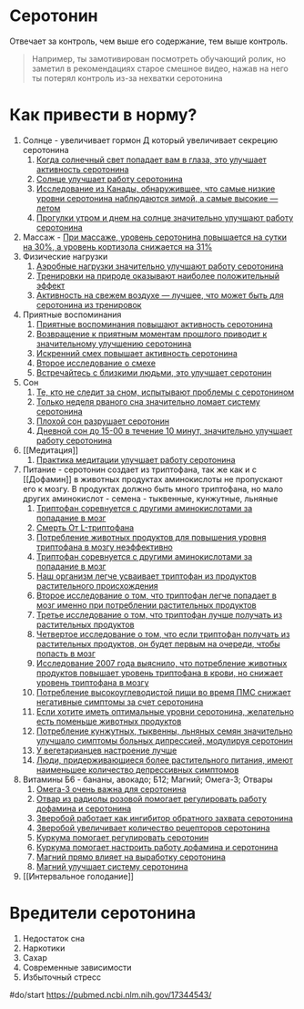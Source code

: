 # Серотонин
Отвечает за контроль, чем выше его содержание, тем выше контроль.

>Например, ты замотивирован посмотреть обучающий ролик, но заметил в рекомендациях старое смешное видео, нажав на него ты потерял контроль из-за нехватки серотонина

# Как привести в норму?
1. Солнце - увеличивает гормон Д который увеличивает секрецию серотонина
	1. [Когда солнечный свет попадает вам в глаза, это улучшает активность серотонина](https://www.ncbi.nlm.nih.gov/pubmed/22790678)
	2.  [Солнце улучшает работу серотонина](https://www.ncbi.nlm.nih.gov/pubmed/18043762)
	3.  [Исследование из Канады, обнаружившее, что самые низкие уровни серотонина наблюдаются зимой, а самые высокие — летом](https://jamanetwork.com/journals/jamapsychiatry/fullarticle/210137)
	4.  [Прогулки утром и днем на солнце значительно улучшают работу серотонина](https://www.sciencedirect.com/science/article/pii/S1569733910700692)
2. Массаж - [При массаже, уровень серотонина повышается на сутки на 30%, а уровень кортизола снижается на 31%](https://www.ncbi.nlm.nih.gov/pubmed/16162447)
3. Физические нагрузки
	1. [Аэробные нагрузки значительно улучшают работу серотонина](https://www.ncbi.nlm.nih.gov/pmc/articles/PMC474733/)
	2. [Тренировки на природе оказывают наиболее положительный эффект](http://www.sciencedirect.com/science/article/pii/S1755296615300156)
	3. [Активность на свежем воздухе — лучшее, что может быть для серотонина из тренировок](https://www.ncbi.nlm.nih.gov/pubmed/21291246)
4. Приятные воспоминания
	1. [Приятные воспоминания повышают активность серотонина](https://www.ncbi.nlm.nih.gov/pmc/articles/PMC2077351/)
	2. [Возвращение к приятным моментам прошлого приводит к значительному улучшению серотонина](http://www.ncbi.nlm.nih.gov/pubmed/18043767)
	3. [Искренний смех повышает активность серотонина](https://www.ncbi.nlm.nih.gov/pubmed/25947184)
	4. [Второе исследование о смехе](https://www.ncbi.nlm.nih.gov/pubmed/27439375)
	5. [Встречайтесь с близкими людьми, это улучшает серотонин](https://www.ncbi.nlm.nih.gov/pubmed/22206901)
5. Сон
	1. [Те, кто не следит за сном, испытывают проблемы с серотонином](https://www.ncbi.nlm.nih.gov/pubmed/23077063)
	2. [Только неделя рваного сна значительно ломает систему серотонина](https://www.ncbi.nlm.nih.gov/pubmed/16408408)
	3. [Плохой сон разрушает серотонин](https://www.ncbi.nlm.nih.gov/pubmed/20337188)
	4. [Дневной сон до 15-00 в течение 10 минут, значительно улучшает работу серотонина](https://www.ncbi.nlm.nih.gov/pubmed/21075238)
6. [[Медитация]]
	1. [Практика медитации улучшает работу серотонина](https://www.ncbi.nlm.nih.gov/pubmed/23196590)
7. Питание - серотонин создает из триптофана, так же как и с [[Дофамин]] в животных продуктах аминокислоты не пропускают его к мозгу. В продуктах должно быть много триптофана, но мало других аминокислот - семена - тыквенные, кунжутные, льняные
	1. [Триптофан соревнуется с другими аминокислотами за попадание в мозг](http://www.ingentaconnect.com/content/ben/cnf/2011/00000007/00000001/art00003)
	2. [Смерть От L-триптофана](https://www.ncbi.nlm.nih.gov/pubmed/21702023)
	3. [Потребление животных продуктов для повышения уровня триптофана в мозгу неэффективно](https://academic.oup.com/ajcn/article/77/1/128/4689642)
	4. [Триптофан соревнуется с другими аминокислотами за попадание в мозг](https://www.ncbi.nlm.nih.gov/pubmed/1148286)
	5. [Наш организм легче усваивает триптофан из продуктов растительного происхождения](http://dx.doi.org/10.1016/0024-3205(73)90044-1)
	6. [Второе исследование о том, что триптофан легче попадает в мозг именно при потреблении растительных продуктов](http://www.ncbi.nlm.nih.gov/pubmed/573061)
	7. [Третье исследование о том, что триптофан лучше получать из растительных продуктов](https://www.ncbi.nlm.nih.gov/pubmed/6538743)
	8. [Четвертое исследование о том, что если триптофан получать из растительных продуктов, он будет первым на очереди, чтобы попасть в мозг](https://www.ncbi.nlm.nih.gov/pubmed/5120086)
	9. [Исследование 2007 года выяснило, что потребление животных продуктов повышает уровень триптофана в крови, но снижает уровень триптофана в мозгу](https://www.ncbi.nlm.nih.gov/pubmed/18066139)
	10. [Потребление высокоуглеводистой пищи во время ПМС снижает негативные симптомы за счет серотонина](https://www.ncbi.nlm.nih.gov/pubmed/2589444)
	11. [Если хотите иметь оптимальные уровни серотонина, желательно есть поменьше животных продуктов](https://www.ncbi.nlm.nih.gov/pubmed/5077329)
	12. [Потребление кунжутных, тыквенны, льняных семян значительно улучшало симптомы больных дипрессией, модулируя серотонин](https://www.ncbi.nlm.nih.gov/pubmed/18066139)
	13. [У вегетарианцев настроение лучше](https://www.ncbi.nlm.nih.gov/pubmed/3783150)
	14. [Люди, придерживающиеся более растительного питания, имеют наименьшее количество депрессивных симптомов](https://www.ncbi.nlm.nih.gov/pubmed/20515497)
8. Витамины Б6 - бананы, авокадо; Б12; Магний; Омега-3; Отвары
	1.  [Омега-3 очень важна для серотонина](https://www.ncbi.nlm.nih.gov/pubmed/25713056)
	2.  [Отвар из радиолы розовой помогает регулировать работу дофамина и серотонина](https://www.ncbi.nlm.nih.gov/pubmed/19260327)
	3.  [Зверобой работает как ингибитор обратного захвата серотонина](https://www.ncbi.nlm.nih.gov/pubmed/15231048) 
	4.  [Зверобой увеличивает количество рецепторов серотонина](https://www.ncbi.nlm.nih.gov/pubmed/25176236)
	5.  [Куркума помогает регулировать серотонин](https://www.ncbi.nlm.nih.gov/pubmed/18766332)
	6.  [Куркума помогает настроить работу дофамина и серотонина](https://www.ncbi.nlm.nih.gov/pmc/articles/PMC2929771)
	7.  [Магний прямо влияет на выработку серотонина](https://www.ncbi.nlm.nih.gov/pubmed/19944540)
	8.  [Магний улучшает систему серотонина](https://www.ncbi.nlm.nih.gov/pmc/articles/PMC5487054/)
9. [[Интервальное голодание]]



# Вредители серотонина
1. Недостаток сна
2. Наркотики
3. Сахар
4. Современные зависимости
5. Избыточный стресс

#do/start https://pubmed.ncbi.nlm.nih.gov/17344543/